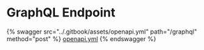 # GraphQL Endpoint

{% swagger src="../.gitbook/assets/openapi.yml" path="/graphql" method="post" %}
[openapi.yml](../.gitbook/assets/openapi.yml)
{% endswagger %}
